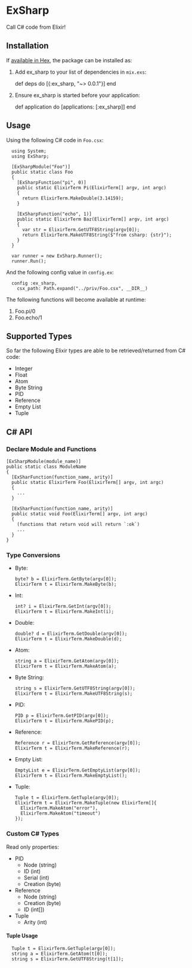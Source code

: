# ExSharp

Call C# code from Elixir!

## Installation

If [available in Hex](https://hex.pm/docs/publish), the package can be installed as:

  1. Add ex_sharp to your list of dependencies in `mix.exs`:

        def deps do
          [{:ex_sharp, "~> 0.0.1"}]
        end

  2. Ensure ex_sharp is started before your application:

        def application do
          [applications: [:ex_sharp]]
        end
        
## Usage
  
Using the following C# code in `Foo.csx`:
 
      using System;
      using ExSharp;
      
      [ExSharpModule("Foo")]
      public static class Foo 
      {
        [ExSharpFunction("pi", 0)]
        public static ElixirTerm Pi(ElixirTerm[] argv, int argc) 
        {
          return ElixirTerm.MakeDouble(3.14159);
        }
        
        [ExSharpFunction("echo", 1)]
        public static ElixirTerm Baz(ElixirTerm[] argv, int argc) 
        {
          var str = ElixirTerm.GetUTF8String(argv[0]);
          return ElixirTerm.MakeUTF8String($"from csharp: {str}");
        }
      }
      
      var runner = new ExSharp.Runner();
      runner.Run();
        
And the following config value in `config.ex`:

      config :ex_sharp, 
        csx_path: Path.expand("../priv/Foo.csx", __DIR__)
  
The following functions will become available at runtime:
  
  1. Foo.pi/0
  2. Foo.echo/1

## Supported Types

So far the following Elixir types are able to be retrieved/returned from C# code:

  * Integer
  * Float
  * Atom
  * Byte String
  * PID
  * Reference
  * Empty List
  * Tuple
  
## C# API

### Declare Module and Functions

    [ExSharpModule(module_name)]
    public static class ModuleName
    {
      [ExSharFunction(function_name, arity)]
      public static ElixirTerm Foo(ElixirTerm[] argv, int argc) 
      {
        ...
      }
      
      [ExSharFunction(function_name, arity)]
      public static void Foo(ElixirTerm[] argv, int argc) 
      {
        (functions that return void will return `:ok`)
        ...
      }
    }

### Type Conversions

  * Byte:
  
      ```
      byte? b = ElixirTerm.GetByte(argv[0]);
      ElixirTerm t = ElixirTerm.MakeByte(b);
      ```
      
  * Int:
      
      ```
      int? i = ElixirTerm.GetInt(argv[0]);
      ElixirTerm t = ElixirTerm.MakeInt(i);
      ```
      
  * Double:  
      
      ```
      double? d = ElixirTerm.GetDouble(argv[0]);
      ElixirTerm t = ElixirTerm.MakeDouble(d);
      ```
      
  * Atom:
      
      ```
      string a = ElixirTerm.GetAtom(argv[0]);
      ElixirTerm t = ElixirTerm.MakeAtom(a);
      ```
      
  * Byte String: 
      
      ```
      string s = ElixirTerm.GetUTF8String(argv[0]);
      ElixirTerm t = ElixirTerm.MakeUTF8String(s);
      ```
      
  * PID:
      
      ```        
      PID p = ElixirTerm.GetPID(argv[0]);
      ElixirTerm t = ElixirTerm.MakePID(p);
      ```
      
  * Reference:
      
      ```  
      Reference r = ElixirTerm.GetReference(argv[0]);
      ElixirTerm t = ElixirTerm.MakeReference(r);
      ```
      
  * Empty List:  
      
      ```  
      EmptyList e = ElixirTerm.GetEmptyList(argv[0]);
      ElixirTerm t = ElixirTerm.MakeEmptyList();
      ```
      
  * Tuple:
      
      ```
      Tuple t = ElixirTerm.GetTuple(argv[0]);
      ElixirTerm t = ElixirTerm.MakeTuple(new ElixirTerm[]{
        ElixirTerm.MakeAtom("error"), 
        ElixirTerm.MakeAtom("timeout")
      });
      ```

### Custom C# Types

  Read only properties:
  
  * PID
    * Node (string)
    * ID (int)
    * Serial (int)
    * Creation (byte)
  * Reference
    * Node (string)
    * Creation (byte)
    * ID (int[])
  * Tuple
    * Arity (int)
  
  
  #### Tuple Usage
  
      Tuple t = ElixirTerm.GetTuple(argv[0]);
      string a = ElixirTerm.GetAtom(t[0]);
      string s = ElixirTerm.GetUTF8String(t[1]);
      
